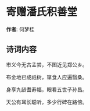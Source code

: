 # 寄赠潘氏积善堂

**作者**: 何梦桂

## 诗词内容

市义今无古孟尝，不图近见郑公乡。

布金地已成祇树，箪食人应遍翳桑。

身享九龄耆寿福，眼看五世子孙昌。

天公有耳长聪听，多少行碑在路傍。

